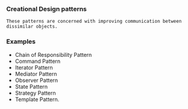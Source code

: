 ### Creational Design patterns
```
These patterns are concerned with improving communication between dissimilar objects.
```
### Examples 
  - Chain of Responsibility Pattern
  - Command Pattern
  - Iterator Pattern
  - Mediator Pattern
  - Observer Pattern
  - State Pattern
  - Strategy Pattern 
  - Template Pattern.